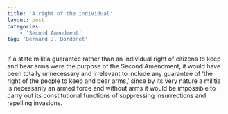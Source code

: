 ```yaml
---
title: 'A right of the individual'
layout: post
categories:
    - 'Second Amendment'
tag: 'Bernard J. Bordonet'
---
```


If a state militia guarantee rather than an individual right of citizens to keep and bear arms were the purpose of the Second Amendment, it would have been totally unnecessary and irrelevant to include any guarantee of ‘the right of the people to keep and bear arms,’ since by its very nature a militia is necessarily an armed force and without arms it would be impossible to carry out its constitutional functions of suppressing insurrections and repelling invasions.